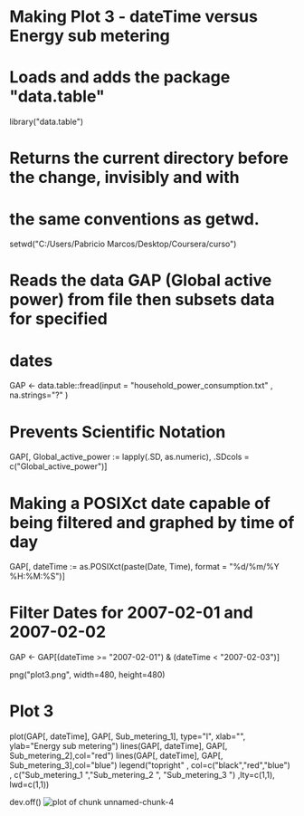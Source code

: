 # Making Plot 3 - dateTime versus Energy sub metering

# Loads and adds the package "data.table"

library("data.table")

# Returns the current directory before the change, invisibly and with 
# the same conventions as getwd.

setwd("C:/Users/Pabricio Marcos/Desktop/Coursera/curso")

# Reads the data GAP (Global active power) from file then subsets data for specified 
# dates

GAP <- data.table::fread(input = "household_power_consumption.txt"
                             , na.strings="?"
)

# Prevents Scientific Notation

GAP[, Global_active_power := lapply(.SD, as.numeric), .SDcols = c("Global_active_power")]

# Making a POSIXct date capable of being filtered and graphed by time of day

GAP[, dateTime := as.POSIXct(paste(Date, Time), format = "%d/%m/%Y %H:%M:%S")]

# Filter Dates for 2007-02-01 and 2007-02-02

GAP <- GAP[(dateTime >= "2007-02-01") & (dateTime < "2007-02-03")]

png("plot3.png", width=480, height=480)

# Plot 3
plot(GAP[, dateTime], GAP[, Sub_metering_1], type="l", xlab="", ylab="Energy sub metering")
lines(GAP[, dateTime], GAP[, Sub_metering_2],col="red")
lines(GAP[, dateTime], GAP[, Sub_metering_3],col="blue")
legend("topright"
       , col=c("black","red","blue")
       , c("Sub_metering_1  ","Sub_metering_2  ", "Sub_metering_3  ")
       ,lty=c(1,1), lwd=c(1,1))

dev.off()
![plot of chunk unnamed-chunk-4](figure/unnamed-chunk-4.png) 
